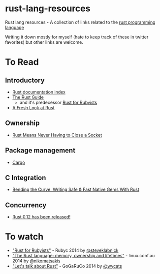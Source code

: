 rust-lang-resources
===================

Rust lang resources -  A collection of links related to the [rust programming language](http://www.rust-lang.org)

Writing it down mostly for myself (hate to keep track of these in twitter favorites) but other links are welcome.

# To Read

## Introductory
* [Rust documentation index](http://doc.rust-lang.org)
* [The Rust Guide](http://doc.rust-lang.org/guide.html)
  * and it's predecessor [Rust for Rubyists](http://www.rustforrubyists.com)
* [A Fresh Look at Rust](http://lucumr.pocoo.org/2014/10/1/a-fresh-look-at-rust)
  
## Ownership
* [Rust Means Never Having to Close a Socket](http://blog.skylight.io/rust-means-never-having-to-close-a-socket/)

## Package management
* [Cargo](http://crates.io)

## C Integration
* [Bending the Curve: Writing Safe & Fast Native Gems With Rust](http://blog.skylight.io/bending-the-curve-writing-safe-fast-native-gems-with-rust/)

## Concurrency
* [Rust 0.12 has been released!](http://www.reddit.com/r/programming/comments/2irx6d/rust_012_has_been_released/cl54xpv)
  
# To watch
* ["Rust for Rubyists"](https://www.youtube.com/watch?v=Q5MLIY1oa1s) - Rubyc 2014 by [@steveklabnick](https://twitter.com/steveklabnik)
* ["The Rust language: memory, ownership and lifetimes"](https://www.youtube.com/watch?v=9wOzjbgRoNU) - linux.conf.au 2014 by [@nikomatsakis](https://twitter.com/nikomatsakis)
* ["Let's talk about Rust"](http://confreaks.com/videos/4159-gogaruco2014-lets-talk-about-rust) - GoGaRuCo 2014 by [@wycats](https://twitter.com/wycats)
